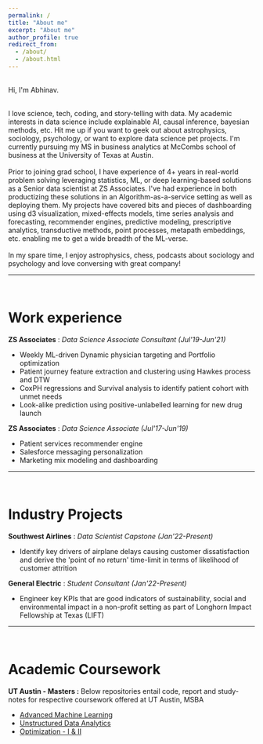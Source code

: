 ```yaml
---
permalink: /
title: "About me"
excerpt: "About me"
author_profile: true
redirect_from: 
  - /about/
  - /about.html
---
```


<br>Hi, I'm Abhinav. <br><br>

I love science, tech, coding, and story-telling with data. My academic interests in data science include explainable AI, causal inference, bayesian methods, etc. Hit me up if you want to geek out about astrophysics, sociology, psychology, or want to explore data science pet projects. I'm currently pursuing my MS in business analytics at McCombs school of business at the University of Texas at Austin. <br><br>Prior to joining grad school, I have experience of 4+ years in real-world problem solving leveraging statistics, ML, or deep learning-based solutions as a Senior data scientist at ZS Associates. I've had experience in both productizing these solutions in an Algorithm-as-a-service setting as well as  deploying them. My projects have covered bits and pieces of dashboarding using d3 visualization, mixed-effects models, time series analysis and forecasting, recommender engines, predictive modeling, prescriptive analytics, transductive methods, point processes, metapath embeddings, etc. enabling me to get a wide breadth of the ML-verse.<br><br> In my spare time, I enjoy astrophysics, chess, podcasts about sociology and psychology and love conversing with great company!

---

<br>

# Work experience

**ZS Associates** : _Data Science Associate Consultant (Jul'19-Jun'21)_
  * Weekly ML-driven Dynamic physician targeting and Portfolio optimization
  * Patient journey feature extraction and clustering using Hawkes process and DTW 
  * CoxPH regressions and Survival analysis to identify patient cohort with unmet needs
  * Look-alike prediction using positive-unlabelled learning for new drug launch

**ZS Associates** : _Data Science Associate (Jul'17-Jun'19)_
  * Patient services recommender engine
  * Salesforce messaging personalization
  * Marketing mix modeling and dashboarding

---

<br>


# Industry Projects
**Southwest Airlines** : _Data Scientist Capstone (Jan'22-Present)_ <br>
  * Identify key drivers of airplane delays causing customer dissatisfaction and derive the 'point of no return' time-limit in terms of likelihood of customer attrition

**General Electric** : _Student Consultant (Jan'22-Present)_ <br>
  * Engineer key KPIs that are good indicators of sustainability, social and environmental impact in a non-profit setting as part of Longhorn Impact Fellowship at Texas (LIFT)

---

<br>

# Academic Coursework
**UT Austin - Masters :**
Below repositories entail code, report and study-notes for respective coursework offered at UT Austin, MSBA
  * [Advanced Machine Learning](https://github.com/abhinav-sharma-6167/Advanced-ML-and-XAI)
  * [Unstructured Data Analytics](https://github.com/abhinav-sharma-6167/Unstructured-Data-Analytics)
  * [Optimization - I & II](https://github.com/abhinav-sharma-6167/Optimization-I)



